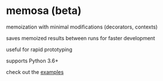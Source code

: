 # memosa (beta)

memoization with minimal modifications (decorators, contexts)

saves memoized results between runs for faster development

useful for rapid prototyping

supports Python 3.6+

check out the [examples](https://github.com/Waffles32/memosa/tree/master/examples)

